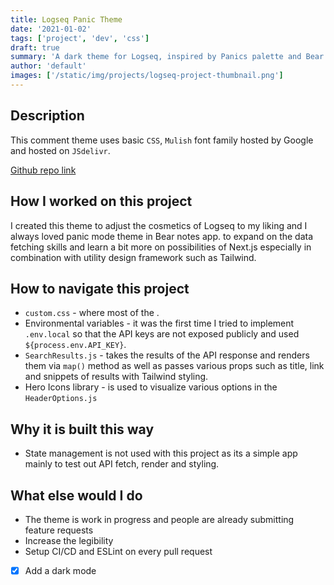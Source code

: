 ```yaml
---
title: Logseq Panic Theme
date: '2021-01-02'
tags: ['project', 'dev', 'css']
draft: true
summary: 'A dark theme for Logseq, inspired by Panics palette and Bear notes panic mode theme.'
author: 'default'
images: ['/static/img/projects/logseq-project-thumbnail.png']
---
```


## Description

This comment theme uses basic `CSS`, `Mulish` font family hosted by Google and hosted on `JSdelivr`.

[Github repo link](https://github.com/sokirill/logseq-panic-theme)

## How I worked on this project

I created this theme to adjust the cosmetics of Logseq to my liking and I always loved panic mode theme in Bear notes app. to expand on the data fetching skills and learn a bit more on possibilities of Next.js especially in combination with utility design framework such as Tailwind.

## How to navigate this project

- `custom.css` - where most of the .
- Environmental variables - it was the first time I tried to implement `.env.local` so that the API keys are not exposed publicly and used `${process.env.API_KEY}`.
- `SearchResults.js` - takes the results of the API response and renders them via `map()` method as well as passes various props such as title, link and snippets of results with Tailwind styling.
- Hero Icons library - is used to visualize various options in the `HeaderOptions.js`

## Why it is built this way

- State management is not used with this project as its a simple app mainly to test out API fetch, render and styling.

## What else would I do

- The theme is work in progress and people are already submitting feature requests
- Increase the legibility
- Setup CI/CD and ESLint on every pull request
- [x] Add a dark mode
